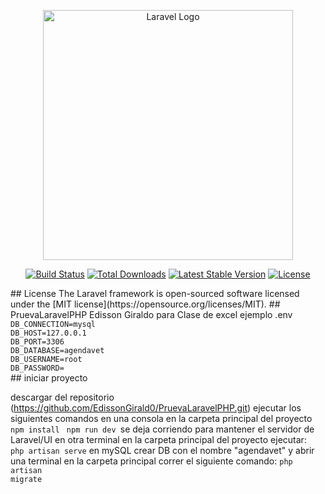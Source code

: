 <p align="center"><a href="https://laravel.com" target="_blank"><img src="https://raw.githubusercontent.com/laravel/art/master/logo-lockup/5%20SVG/2%20CMYK/1%20Full%20Color/laravel-logolockup-cmyk-red.svg" width="400" alt="Laravel Logo"></a></p>

<p align="center">
<a href="https://github.com/laravel/framework/actions"><img src="https://github.com/laravel/framework/workflows/tests/badge.svg" alt="Build Status"></a>
<a href="https://packagist.org/packages/laravel/framework"><img src="https://img.shields.io/packagist/dt/laravel/framework" alt="Total Downloads"></a>
<a href="https://packagist.org/packages/laravel/framework"><img src="https://img.shields.io/packagist/v/laravel/framework" alt="Latest Stable Version"></a>
<a href="https://packagist.org/packages/laravel/framework"><img src="https://img.shields.io/packagist/l/laravel/framework" alt="License"></a>
</p>
## License
The Laravel framework is open-sourced software licensed under the [MIT license](https://opensource.org/licenses/MIT).
## PruevaLaravelPHP Edisson Giraldo para Clase de excel
ejemplo .env
<code>
DB_CONNECTION=mysql
DB_HOST=127.0.0.1
DB_PORT=3306
DB_DATABASE=agendavet
DB_USERNAME=root
DB_PASSWORD=
</code>
## iniciar proyecto 

descargar del repositorio (https://github.com/EdissonGirald0/PruevaLaravelPHP.git)
ejecutar los siguientes comandos en una consola en la carpeta principal del proyecto
<code>npm install </code>
<code>npm run dev </code>se deja corriendo para mantener el servidor de Laravel/UI 
en otra terminal en la carpeta principal del proyecto ejecutar:
<code> php artisan serve</code>
en mySQL crear DB con el nombre "agendavet" y abrir una terminal en la carpeta principal correr el siguiente comando:
<code>php artisan migrate</code>


